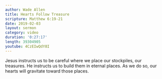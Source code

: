 ```yaml
---
author: Wade Allen
title: Hearts Follow Treasure
scripture: Matthew 6:19-21
date: 2019-02-03
layout: sermon
category: video
duration: '0:27:17' 
length: 39304905
youtube: 4CzEIwQdY8I 
---
```


Jesus instructs us to be careful where we place our stockpiles, our treasures. He instructs us to build them in eternal places. As we do so, our hearts will gravitate toward those places.
